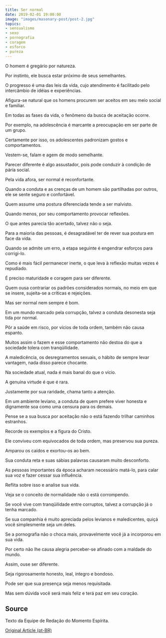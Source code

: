 ```yaml
---
title: Ser normal
date: 2019-02-01 19:00:00
image: "images/masonary-post/post-2.jpg"
topics: 
- sensualismo
- sexo
- pornografia
- coragem
- esforco
- pureza
---
```


O homem é gregário por natureza.

Por instinto, ele busca estar próximo de seus semelhantes.

O progresso é uma das leis da vida, cujo atendimento é facilitado pelo
intercâmbio de idéias e experiências.

Afigura-se natural que os homens procurem ser aceitos em seu meio social e
familiar.

Em todas as fases da vida, o fenômeno da busca de aceitação ocorre.

Por exemplo, na adolescência é marcante a preocupação em ser parte de um grupo.

Certamente por isso, os adolescentes padronizam gostos e comportamentos.

Vestem-se, falam e agem de modo semelhante.

Parecer diferente é algo assustador, pois pode conduzir à condição de pária
social.

Pela vida afora, ser normal é reconfortante.

Quando a conduta e as crenças de um homem são partilhadas por outros, ele se
sente seguro e confortável.

Quem assume uma postura diferenciada tende a ser malvisto.

Quando menos, por seu comportamento provocar reflexões.

O que antes parecia tão acertado, talvez não o seja.

Para a maioria das pessoas, é desagradável ter de rever sua postura em face da
vida.

Quando se admite um erro, a etapa seguinte é engendrar esforços para
corrigi-lo.

Como é mais fácil permanecer inerte, o que leva à reflexão muitas vezes é
repudiado.

É preciso maturidade e coragem para ser diferente.

Quem ousa contrariar os padrões considerados normais, no meio em que se insere,
sujeita-se a críticas e rejeições.

Mas ser normal nem sempre é bom.

Em um mundo marcado pela corrupção, talvez a conduta desonesta seja tida por
normal.

Pôr a saúde em risco, por vícios de toda ordem, também não causa espanto.

Muitos assim o fazem e esse comportamento não destoa do que a sociedade tolera
com tranqüilidade.

A maledicência, os desregramentos sexuais, o hábito de sempre levar vantagem,
nada disso parece chocante.

Na sociedade atual, nada é mais banal do que o vício.

A genuína virtude é que é rara.

Justamente por sua raridade, chama tanto a atenção.

Em um ambiente leviano, a conduta de quem prefere viver honesta e dignamente
soa como uma censura para os demais.

Pense se a sua busca por aceitação não o está fazendo trilhar caminhos
estranhos.

Recorde os exemplos e a figura do Cristo.

Ele conviveu com equivocados de toda ordem, mas preservou sua pureza.

Amparou os caídos e exortou-os ao bem.

Sua conduta reta e suas sábias palavras causaram muito desconforto.

As pessoas importantes da época acharam necessário matá-lo, para calar sua voz
e fazer cessar sua influência.

Reflita sobre isso e analise sua vida.

Veja se o conceito de normalidade não o está corrompendo.

Se você vive com tranqüilidade entre corruptos, talvez a corrupção já o tenha
marcado.

Se sua companhia é muito apreciada pelos levianos e maledicentes, quiçá você
simplesmente seja um deles.

Se a pornografia não o choca mais, provavelmente você já a incorporou em sua
vida.

Por certo não lhe causa alegria perceber-se afinado com a maldade do mundo.

Assim, ouse ser diferente.

Seja rigorosamente honesto, leal, íntegro e bondoso.

Pode ser que sua presença seja menos requisitada.

Mas sem dúvida você será mais feliz e terá paz em seu coração.


## Source
Texto da Equipe de Redação do Momento Espírita.

[Original Article (pt-BR)](http://momento.com.br/pt/ler_texto.php?id=1394)
